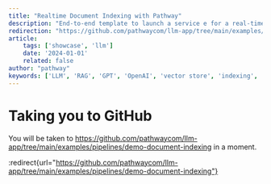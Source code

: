 ```yaml
---
title: "Realtime Document Indexing with Pathway"
description: "End-to-end template to launch a service e for a real-time document indexing pipeline powered by Pathway."
redirection: "https://github.com/pathwaycom/llm-app/tree/main/examples/pipelines/demo-document-indexing"
article:
    tags: ['showcase', 'llm']
    date: '2024-01-01'
    related: false
author: "pathway"
keywords: ['LLM', 'RAG', 'GPT', 'OpenAI', 'vector store', 'indexing', 'SharePoint', 'Google Drive', 'Gdrive', 'docker']
---
```


# Taking you to GitHub

You will be taken to https://github.com/pathwaycom/llm-app/tree/main/examples/pipelines/demo-document-indexing in a moment.

:redirect{url="https://github.com/pathwaycom/llm-app/tree/main/examples/pipelines/demo-document-indexing"}

